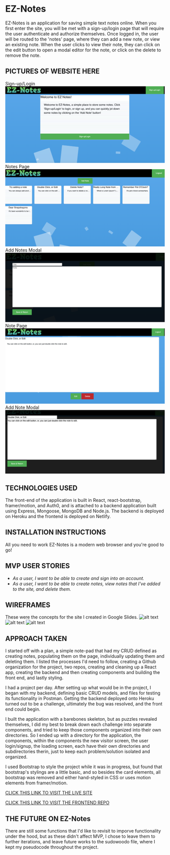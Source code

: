 # EZ-Notes

EZ-Notes is an application for saving simple text notes online. 
When you first enter the site, you will be met with a sign-up/login page that will require the user authenticate and authorize themselves. Once logged in, the user will be routed to the 'notes' page, where they can add a new note, or view an existing note. When the user clicks to view their note, they can click on the edit button to open a modal editor for the note, or click on the delete to remove the note.

## PICTURES OF WEBSITE HERE
Sign-up/Login
![alt text](https://github.com/ez-notes/frontend/raw/main/readme-docs/1-Signup-page.png)
Notes Page
![alt text](https://github.com/ez-notes/frontend/raw/main/readme-docs/2-Notes-page.png)
Add Notes Modal
![alt text](https://github.com/ez-notes/frontend/raw/main/readme-docs/3-Add-note.png)
Note Page
![alt text](https://github.com/ez-notes/frontend/raw/main/readme-docs/4-Note-page.png)
Add Note Modal
![alt text](https://github.com/ez-notes/frontend/raw/main/readme-docs/5-Note-edit-page.png)

## TECHNOLOGIES USED
The front-end of the application is built in React, react-bootstrap, framer/motion, and Auth0, and is attached to a backend application built using Express, Mongoose, MongoDB and Node.js. The backend is deployed on Heroku and the frontend is deployed on Netlify.

## INSTALLATION INSTRUCTIONS
All you need to work EZ-Notes is a modern web browser and you're good to go!

## MVP USER STORIES
- _As a user, I want to be able to create and sign into an account._
- _As a user, I want to be able to create notes, view notes that I've added to the site, and delete them._

## WIREFRAMES
These were the concepts for the site I created in Google Slides.
![alt text](https://media.git.generalassemb.ly/user/43502/files/9a1cb084-1dc8-410c-af64-4fdab6f80967)
![alt text](https://media.git.generalassemb.ly/user/43502/files/46f72b1e-eea0-4773-9852-4d92134eaf59)
![alt text](https://media.git.generalassemb.ly/user/43502/files/460f4d7b-7af5-4897-84b4-9ca4284daadd)

## APPROACH TAKEN
I started off with a plan, a simple note-pad that had my CRUD defined as creating notes, populating them on the page, individually updating them and deleting them. I listed the processes I'd need to follow, creating a Github organization for the project, two repos, creating and cleaning up a React app, creating the backend and then creating components and building the front end, and lastly styling.

I had a project per day. After setting up what would be in the project, I began with my backend, defining basic CRUD models, and files for testing its functionality in Postman. Getting the backend deployed onto Heroku turned out to be a challenge, ultimately the bug was resolved, and the front end could begin.

I built the application with a barebones skeleton, but as puzzles revealed themselves, I did my best to break down each challenge into separate components, and tried to keep those components organized into their own directories. So I ended up with a directory for the application, the components, within the components the new visitor screen, the user login/signup, the loading screen, each have their own directories and subdirectories therin, just to keep each problem/solution isolated and organized.

I used Bootstrap to style the project while it was in progress, but found that bootstrap's stylings are a little basic, and so besides the card elements, all bootstrap was removed and either hand-styled in CSS or uses motion elements from framer/motion. 

[CLICK THIS LINK TO VISIT THE LIVE SITE](https://ez-notes.netlify.app/)

[CLICK THIS LINK TO VISIT THE FRONTEND REPO](https://github.com/ez-notes/frontend)

## THE FUTURE ON EZ-Notes

There are still some functions that I'd like to revisit to imporve functionality under the hood, but as these didn't affect MVP, I chose to leave them to further iterations, and leave future works to the sudowoodo file, where I kept my pseudocode throughout the project.